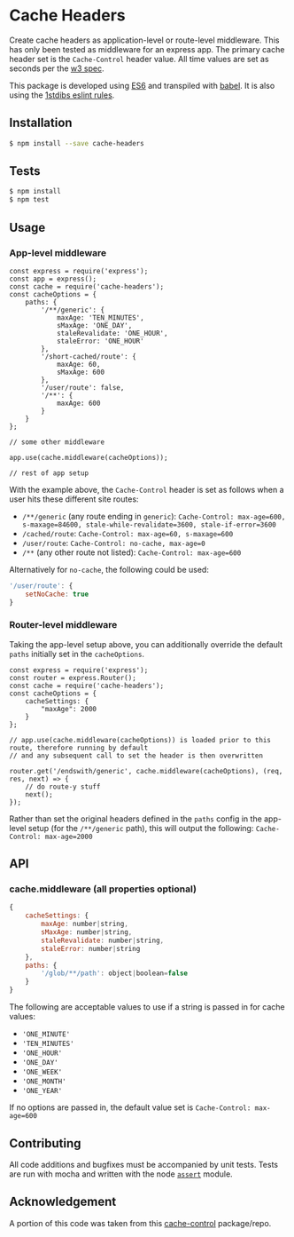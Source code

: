 # Cache Headers

Create cache headers as application-level or route-level middleware. This has only been tested as middleware for an express app.
The primary cache header set is the `Cache-Control` header value. All time values are set as seconds per the [w3 spec][spec].

This package is developed using [ES6][es6-moz] and transpiled with [babel]. It is also using the [1stdibs eslint rules][eslint-rules].

## Installation

```sh
$ npm install --save cache-headers
```

## Tests
```sh
$ npm install
$ npm test
```

## Usage

### App-level middleware

```es6
const express = require('express');
const app = express();
const cache = require('cache-headers');
const cacheOptions = {
    paths: {
        '/**/generic': {
            maxAge: 'TEN_MINUTES',
            sMaxAge: 'ONE_DAY',
            staleRevalidate: 'ONE_HOUR',
            staleError: 'ONE_HOUR'
        },
        '/short-cached/route': {
            maxAge: 60,
            sMaxAge: 600
        },
        '/user/route': false,
        '/**': {
            maxAge: 600
        }
    }
};

// some other middleware

app.use(cache.middleware(cacheOptions));

// rest of app setup
```

With the example above, the `Cache-Control` header is set as follows when a user hits these different site routes:
- `/**/generic` (any route ending in `generic`): `Cache-Control: max-age=600, s-maxage=84600, stale-while-revalidate=3600, stale-if-error=3600`
- `/cached/route`: `Cache-Control: max-age=60, s-maxage=600`
- `/user/route`: `Cache-Control: no-cache, max-age=0`
- `/**` (any other route not listed): `Cache-Control: max-age=600`

Alternatively for `no-cache`, the following could be used:

```js
'/user/route': {
    setNoCache: true
}
```

### Router-level middleware

Taking the app-level setup above, you can additionally override the default `paths` initially set in the `cacheOptions`.

```es6
const express = require('express');
const router = express.Router();
const cache = require('cache-headers');
const cacheOptions = {
    cacheSettings: {
        "maxAge": 2000
    }
};

// app.use(cache.middleware(cacheOptions)) is loaded prior to this route, therefore running by default
// and any subsequent call to set the header is then overwritten

router.get('/endswith/generic', cache.middleware(cacheOptions), (req, res, next) => {
    // do route-y stuff
    next();
});

```

Rather than set the original headers defined in the `paths` config in the app-level setup (for the `/**/generic` path), this will output the following: `Cache-Control: max-age=2000`

## API

### cache.middleware (all properties optional)
```js
{
    cacheSettings: {
        maxAge: number|string,
        sMaxAge: number|string,
        staleRevalidate: number|string,
        staleError: number|string
    },
    paths: {
        '/glob/**/path': object|boolean=false
    }
}
```

The following are acceptable values to use if a string is passed in for cache values:

- `'ONE_MINUTE'`
- `'TEN_MINUTES'`
- `'ONE_HOUR'`
- `'ONE_DAY'`
- `'ONE_WEEK'`
- `'ONE_MONTH'`
- `'ONE_YEAR'`

If no options are passed in, the default value set is `Cache-Control: max-age=600`

## Contributing
All code additions and bugfixes must be accompanied by unit tests. Tests are run with mocha and
written with the node [`assert`][assert] module.

## Acknowledgement
A portion of this code was taken from this [cache-control][cache-control] package/repo.

[eslint-rules]: https://github.com/1stdibs/eslint-config-1stdibs
[babel]: https://babeljs.io/
[es6-moz]: https://developer.mozilla.org/en-US/docs/Web/JavaScript/New_in_JavaScript/ECMAScript_6_support_in_Mozilla
[spec]: http://www.w3.org/Protocols/rfc2616/rfc2616-sec14.html#sec14.9.3
[cache-control]: https://github.com/divshot/cache-control
[assert]: https://nodejs.org/api/assert.html
